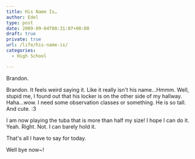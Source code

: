 ```yaml
---
title: His Name Is…
author: Edel
type: post
date: 2009-09-04T00:31:07+00:00
draft: true
private: true
url: /life/his-name-is/
categories:
  - High School

---
```

Brandon.

Brandon. It feels weird saying it. Like it really isn't his name&#8230;Hmmm. Well, stupid me, I found out that his locker is on the other side of my hallway. Haha&#8230;wow. I need some observation classes or something. He is so tall. And cute. :3

I am now playing the tuba that is more than half my size! I hope I can do it. Yeah. Right. Not. I can barely hold it.

That's all I have to say for today.

Well bye now~!


